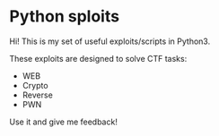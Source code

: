 # Python sploits

Hi! This is my set of useful exploits/scripts in Python3.

These exploits are designed to solve CTF tasks:
- WEB
- Crypto
- Reverse
- PWN

Use it and give me feedback!